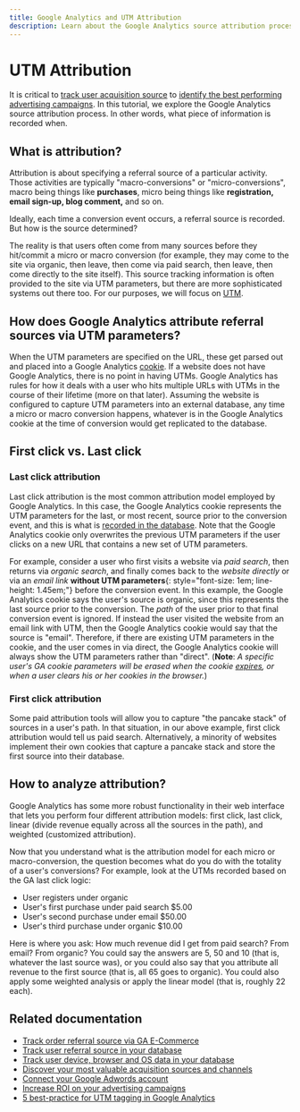 ```yaml
---
title: Google Analytics and UTM Attribution
description: Learn about the Google Analytics source attribution process. 
---
```

# UTM Attribution

It is critical to [track user acquisition source](../../data-analyst/analysis/google-track-user-acq.md) to [identify the best performing advertising campaigns](../../data-analyst/analysis/most-value-source-channel.md). In this tutorial, we explore the Google Analytics source attribution process. In other words, what piece of information is recorded when.

## What is attribution?

Attribution is about specifying a referral source of a particular activity. Those activities are typically "macro-conversions" or "micro-conversions", macro being things like **purchases**, micro being things like **registration, email sign-up, blog comment,** and so on.

Ideally, each time a conversion event occurs, a referral source is recorded. But how is the source determined?

The reality is that users often come from many sources before they hit/commit a micro or macro conversion (for example, they may come to the site via organic, then leave, then come via paid search, then leave, then come directly to the site itself). This source tracking information is often provided to the site via UTM parameters, but there are more sophisticated systems out there too. For our purposes, we will focus on [UTM](https://support.google.com/analytics/answer/1033867?hl=en&ref_topic=1032998).

## How does Google Analytics attribute referral sources via UTM parameters?

When the UTM parameters are specified on the URL, these get parsed out and placed into a Google Analytics [cookie](https://en.wikipedia.org/wiki/HTTP_cookie). If a website does not have Google Analytics, there is no point in having UTMs. Google Analytics has rules for how it deals with a user who hits multiple URLs with UTMs in the course of their lifetime (more on that later). Assuming the website is configured to capture UTM parameters into an external database, any time a micro or macro conversion happens, whatever is in the Google Analytics cookie at the time of conversion would get replicated to the database.

## First click vs. Last click

### Last click attribution

Last click attribution is the most common attribution model employed by Google Analytics. In this case, the Google Analytics cookie represents the UTM parameters for the last, or most recent, source prior to the conversion event, and this is what is [recorded in the database](../../data-analyst/analysis/google-track-user-acq.md). Note that the Google Analytics cookie only overwrites the previous UTM parameters if the user clicks on a new URL that contains a new set of UTM parameters.

For example, consider a user who first visits a website via *paid search*, then returns via *organic search*, and finally comes back to the *website directly* or via an *email link* **without UTM parameters**{: style="font-size: 1em; line-height: 1.45em;"} before the conversion event. In this example, the Google Analytics cookie says the user's source is organic, since this represents the last source prior to the conversion. The *path* of the user prior to that final conversion event is ignored. If instead the user visited the website from an email link with UTM, then the Google Analytics cookie would say that the source is "email". Therefore, if there are existing UTM parameters in the cookie, and the user comes in via direct, the Google Analytics cookie will always show the UTM parameters rather than "direct". (**Note**: *A specific user's GA cookie parameters will be erased when the cookie [expires](https://developers.google.com/analytics/devguides/collection/analyticsjs/cookie-usage), or when a user clears his or her cookies in the browser.*)

### First click attribution

Some paid attribution tools will allow you to capture "the pancake stack" of sources in a user's path. In that situation, in our above example, first click attribution would tell us paid search. Alternatively, a minority of websites implement their own cookies that capture a pancake stack and store the first source into their database.

## How to analyze attribution?

Google Analytics has some more robust functionality in their web interface that lets you perform four different attribution models:  first click, last click, linear (divide revenue equally across all the sources in the path), and weighted (customized attribution).

Now that you understand what is the attribution model for each micro or macro-conversion, the question becomes what do you do with the totality of a user's conversions?  For example, look at the UTMs recorded based on the GA last click logic:

*  User registers under organic
*  User's first purchase under paid search $5.00
*  User's second purchase under email $50.00
*  User's third purchase under organic $10.00

Here is where you ask: How much revenue did I get from paid search?  From email?  From organic?  You could say the answers are 5, 50 and 10 (that is, whatever the last source was), or you could also say that you attribute all revenue to the first source (that is, all 65 goes to organic). You could also apply some weighted analysis or apply the linear model (that is, roughly 22 each).

## Related documentation

*  [Track order referral source via GA E-Commerce](../importing-data/integrations/google-ecommerce.md)
*  [Track user referral source in your database](../analysis/google-track-user-acq.md)
*  [Track user device, browser and OS data in your database](../analysis/google-track-user-acq.md)
*  [Discover your most valuable acquisition sources and channels](../analysis/most-value-source-channel.md)
*  [Connect your Google Adwords account](../importing-data/integrations/google-adwords.md)
*  [Increase ROI on your advertising campaigns](../analysis/roi-ad-camp.md)
*  [5 best-practice for UTM tagging in Google Analytics](../../best-practices/utm-tagging-google.md)
